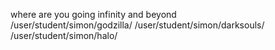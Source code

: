 where are you going
 infinity and beyond                                                           
/user/student/simon/godzilla/
/user/student/simon/darksouls/
/user/student/simon/halo/

